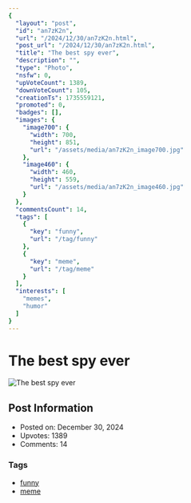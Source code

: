 ```yaml
---
{
  "layout": "post",
  "id": "an7zK2n",
  "url": "/2024/12/30/an7zK2n.html",
  "post_url": "/2024/12/30/an7zK2n.html",
  "title": "The best spy ever",
  "description": "",
  "type": "Photo",
  "nsfw": 0,
  "upVoteCount": 1389,
  "downVoteCount": 105,
  "creationTs": 1735559121,
  "promoted": 0,
  "badges": [],
  "images": {
    "image700": {
      "width": 700,
      "height": 851,
      "url": "/assets/media/an7zK2n_image700.jpg"
    },
    "image460": {
      "width": 460,
      "height": 559,
      "url": "/assets/media/an7zK2n_image460.jpg"
    }
  },
  "commentsCount": 14,
  "tags": [
    {
      "key": "funny",
      "url": "/tag/funny"
    },
    {
      "key": "meme",
      "url": "/tag/meme"
    }
  ],
  "interests": [
    "memes",
    "humor"
  ]
}
---
```


# The best spy ever

![The best spy ever](/assets/media/an7zK2n_image700.jpg)

## Post Information

- Posted on: December 30, 2024
- Upvotes: 1389
- Comments: 14

### Tags

- [funny](/tag/funny)
- [meme](/tag/meme)
